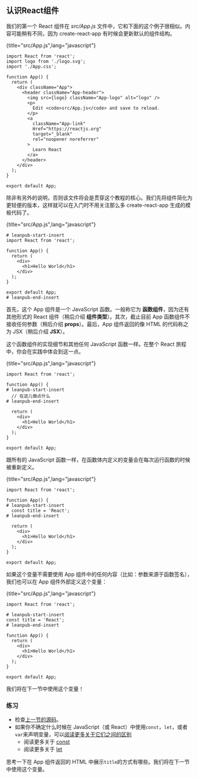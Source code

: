 ## 认识React组件

我们的第一个 React 组件在 *src/App.js* 文件中，它和下面的这个例子很相似。内容可能稍有不同，因为 create-react-app 有时候会更新默认的组件结构。

{title="src/App.js",lang="javascript"}
~~~~~~~
import React from 'react';
import logo from './logo.svg';
import './App.css';

function App() {
  return (
    <div className="App">
      <header className="App-header">
        <img src={logo} className="App-logo" alt="logo" />
        <p>
          Edit <code>src/App.js</code> and save to reload.
        </p>
        <a
          className="App-link"
          Href="https://reactjs.org"
          target="_blank"
          rel="noopener noreferrer"
        >
          Learn React
        </a>
      </header>
    </div>
  );
}

export default App;
~~~~~~~

除非有另外的说明，否则该文件将会是贯穿这个教程的核心。我们先将组件简化为更轻便的版本，这样就可以在入门时不用关注那么多 create-react-app 生成的模板代码了。

{title="src/App.js",lang="javascript"}
~~~~~~~
# leanpub-start-insert
import React from 'react';

function App() {
  return (
    <div>
      <h1>Hello World</h1>
    </div>
  );
}

export default App;
# leanpub-end-insert
~~~~~~~

首先，这个 App 组件是一个 JavaScript 函数。一般称它为 **函数组件**，因为还有其他形式的 React 组件（稍后介绍 **组件类型**）。其次，截止目前 App 函数组件不接收任何参数（稍后介绍  **props**）。最后，App 组件返回的像 HTML 的代码称之为 JSX（稍后介绍 **JSX**）。

这个函数组件的实现细节和其他任何 JavaScript 函数一样。在整个 React 旅程中，你会在实践中体会到这一点。

{title="src/App.js",lang="javascript"}
~~~~~~~
import React from 'react';

function App() {
# leanpub-start-insert
  // 在这儿做点什么
# leanpub-end-insert

  return (
    <div>
      <h1>Hello World</h1>
    </div>
  );
}

export default App;
~~~~~~~

跟所有的 JavaScript 函数一样，在函数体内定义的变量会在每次运行函数的时候被重新定义。

{title="src/App.js",lang="javascript"}
~~~~~~~
import React from 'react';

function App() {
# leanpub-start-insert
  const title = 'React';
# leanpub-end-insert

  return (
    <div>
      <h1>Hello World</h1>
    </div>
  );
}

export default App;
~~~~~~~

如果这个变量不需要使用 App 组件中的任何内容（比如：参数来源于函数签名），我们也可以在 App 组件外部定义这个变量：

{title="src/App.js",lang="javascript"}
~~~~~~~
import React from 'react';

# leanpub-start-insert
const title = 'React';
# leanpub-end-insert

function App() {
  return (
    <div>
      <h1>Hello World</h1>
    </div>
  );
}

export default App;
~~~~~~~

我们将在下一节中使用这个变量！

### 练习

* 检查[上一节的源码](https://codesandbox.io/s/github/the-road-to-learn-react/hacker-stories/tree/hs/Meet-the-React-Component)。
* 如果你不确定什么时候在 JavaScript（或 React）中使用`const`，`let`，或者`var`来声明变量，可以[阅读更多关于它们之间的区别](https://www.robinwieruch.de/const-let-var)
  * 阅读更多关于 [const](https://developer.mozilla.org/en-US/docs/Web/JavaScript/Reference/Statements/const)
  * 阅读更多关于 [let](https://developer.mozilla.org/en-US/docs/Web/JavaScript/Reference/Statements/let)

思考一下在 App 组件返回的 HTML 中展示`title`的方式有哪些。我们将在下一节中使用这个变量。
